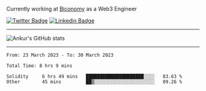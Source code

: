 Currently working at [Biconomy](https://biconomy.io/) as a Web3 Engineer

 [![Twitter Badge](https://img.shields.io/badge/-@ankurdubey521-1ca0f1?style=flat-square&labelColor=1ca0f1&logo=twitter&logoColor=white&link=https://twitter.com/ankurdubey521)](https://twitter.com/ankurdubey521) [![Linkedin Badge](https://img.shields.io/badge/-ankurdubey521-blue?style=flat-square&logo=Linkedin&logoColor=white&link=https://www.linkedin.com/in/ankurdubey521/)](https://www.linkedin.com/in/ankurdubey521/)

<hr/>

![Ankur's GitHub stats](https://github-readme-stats.vercel.app/api?username=ankurdubey521&count_private=true&theme=radical)

<hr/>

<!--START_SECTION:waka-->

```text
From: 23 March 2023 - To: 30 March 2023

Total Time: 8 hrs 9 mins

Solidity     6 hrs 49 mins   █████████████████████░░░░   83.63 %
Other        45 mins         ██▒░░░░░░░░░░░░░░░░░░░░░░   09.26 %
```

<!--END_SECTION:waka-->

